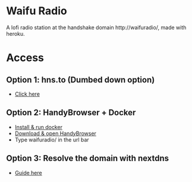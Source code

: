 # Waifu Radio
A lofi radio station at the handshake domain http://waifuradio/, made with heroku.

# Access
## Option 1: hns.to (Dumbed down option)
* [Click here](http://waifuradio.hns.to/)
## Option 2: HandyBrowser + Docker
* [Install & run docker](https://docs.docker.com/docker-for-mac/release-notes/)
* [Download & open HandyBrowser](https://github.com/HandyMiner/HandyBrowser/releases)
* Type waifuradio/ in the url bar
## Option 3: Resolve the domain with nextdns
* [Guide here](https://medium.com/blockchannel/explore-handshake-domains-today-9b087ed77a25)
